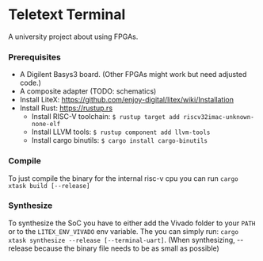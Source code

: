 # Teletext Terminal

A university project about using FPGAs.

### Prerequisites


- A Digilent Basys3 board. (Other FPGAs might work but need adjusted code.)
- A composite adapter (TODO: schematics)
- Install LiteX: https://github.com/enjoy-digital/litex/wiki/Installation
- Install Rust: https://rustup.rs
    - Install RISC-V toolchain: `$ rustup target add riscv32imac-unknown-none-elf`
    - Install LLVM tools: `$ rustup component add llvm-tools`
    - Install cargo binutils: `$ cargo install cargo-binutils`

### Compile

To just compile the binary for the internal risc-v cpu you can run `cargo xtask build [--release]`

### Synthesize

To synthesize the SoC you have to either add the Vivado folder to your `PATH` or to the `LITEX_ENV_VIVADO` env variable.
The you can simply run: `cargo xtask synthesize --release [--terminal-uart]`.
(When synthesizing, --release because the binary file needs to be as small as possible)
